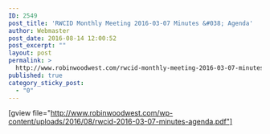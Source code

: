 ```yaml
---
ID: 2549
post_title: 'RWCID Monthly Meeting 2016-03-07 Minutes &#038; Agenda'
author: Webmaster
post_date: 2016-08-14 12:00:52
post_excerpt: ""
layout: post
permalink: >
  http://www.robinwoodwest.com/rwcid-monthly-meeting-2016-03-07-minutes-agenda/
published: true
category_sticky_post:
  - "0"
---
```

[gview file="http://www.robinwoodwest.com/wp-content/uploads/2016/08/rwcid-2016-03-07-minutes-agenda.pdf"]
